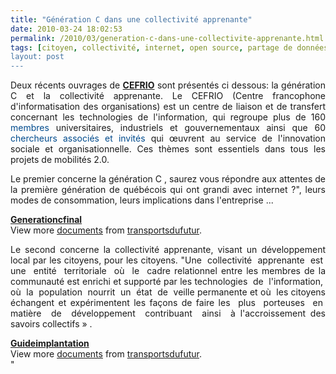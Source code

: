 ```yaml
---
title: "Génération C dans une collectivité apprenante"
date: 2010-03-24 18:02:53
permalink: /2010/03/generation-c-dans-une-collectivite-apprenante.html
tags: [citoyen, collectivité, internet, open source, partage de données, Plateforme d'idées, transition générationnelle]
layout: post
---
```


<p style="text-align: justify">Deux récents ouvrages de <a href="http://www.cefrio.qc.ca/" target="_blank"><strong>CEFRIO</strong></a> sont présentés ci dessous: la génération C et la collectivité apprenante. Le CEFRIO (Centre francophone d'informatisation des organisations) est un centre de liaison et de transfert concernant les technologies de l'information, qui regroupe plus de 160 <font color="#004b8d">membres</font> universitaires, industriels et gouvernementaux ainsi que 60 <font color="#004b8d">chercheurs associés et invités</font> qui œuvrent au service de l'innovation sociale et organisationnelle. Ces thèmes sont essentiels dans tous les projets de mobilités 2.0. <p style="text-align: justify"> </p></p>  <!--more-->  <p style="text-align: justify">Le premier concerne la génération C , saurez vous répondre aux attentes de la première génération de québécois qui ont grandi avec internet ?", leurs modes de consommation, leurs implications dans l'entreprise ...</p> <div id="__ss_3470299"><strong><a href="http://www.slideshare.net/transportsdufutur/generationcfinal-3470299" title="Generationcfinal">Generationcfinal</a></strong>   <div>View more <a href="http://www.slideshare.net/">documents</a> from <a href="http://www.slideshare.net/transportsdufutur">transportsdufutur</a>.</div></div> <p style="text-align: justify">Le second concerne la collectivité apprenante, visant un développement local par les citoyens, pour les citoyens. "Une  collectivité  apprenante  est  une  entité  territoriale  où  le  cadre relationnel entre les membres de la communauté est enrichi et supporté par les technologies  de  l'information,  où  la  population  nourrit  un  état  de  veille permanente et où  les citoyens échangent et expérimentent les façons de faire les  plus  porteuses  en  matière  de  développement  contribuant  ainsi  à l'accroissement des savoirs collectifs » .</p> <div id="__ss_3470321"><strong><a href="http://www.slideshare.net/transportsdufutur/guideimplantation-3470321" title="Guideimplantation">Guideimplantation</a></strong>   <div>View more <a href="http://www.slideshare.net/">documents</a> from <a href="http://www.slideshare.net/transportsdufutur">transportsdufutur</a>.</div></div>"

